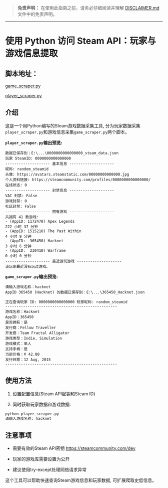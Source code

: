 > **免责声明：** 在使用此指南之前，请务必仔细阅读并理解 [DISCLAIMER.md](DISCLAIMER.md) 文件中的免责声明。

---

# 使用 Python 访问 Steam API：玩家与游戏信息提取

## 脚本地址：

[game_scraper.py](https://github.com/kay-a11y/Gazer/blob/main/SteamGaze/src/game_scraper.py)

[player_scraper.py](https://github.com/kay-a11y/Gazer/blob/main/SteamGaze/src/player_scraper.py)

## 介绍

这是一个用Python编写的Steam游戏数据采集工具, 分为玩家数据采集`player_scraper.py`和游戏信息采集`game_scraper.py`两个脚本。

**`player_scraper.py`输出预览:**

```text
数据已保存到：E:\...\0000000000000000_steam_data.json
玩家 SteamID: 0000000000000000
-------------------- 基本信息 --------------------
昵称: random_steamid
头像: https://avatars.steamstatic.com/00000000000000.jpg
个人资料链接: https://steamcommunity.com/profiles/0000000000000000/
在线状态: 0
-------------------- 封禁信息 --------------------
VAC 封禁: False
游戏封禁: 0
社区封禁: False
-------------------- 拥有游戏 --------------------
共拥有 41 款游戏:
- (AppID: 1172470) Apex Legends                                           222 小时 37 分钟
- (AppID: 1515210) The Past Within                                          4 小时 9 分钟
- (AppID:  365450) Hacknet                                                  3 小时 6 分钟
- (AppID:  230410) Warframe                                                 0 小时 0 分钟
-------------------- 最近游玩游戏 --------------------
该玩家最近没有玩过游戏。
```

**`game_scraper.py`输出预览:**

```text
请输入游戏名称：hacknet
AppID 365450 (Hacknet) 的数据已保存到：E:\...\365450_Hacknet.json

正在查询玩家 ID: 0000000000000000 玩家昵称: random_steamid
--------------------------------------------------
游戏名称：Hacknet
AppID：365450
是否拥有：是
发行商：Fellow Traveller
开发商：Team Fractal Alligator
游戏类型：Indie, Simulation
游戏模式：单人
支持手柄：是
当前价格：¥ 42.00
发行日期：12 Aug, 2015
--------------------------------------------------
```

## 使用方法

1. 设置配置信息(Steam API密钥和Steam ID)

2. 同时获取玩家数据和游戏数据:

```bash
python player_scraper.py
请输入游戏名称: hacknet
```

## 注意事项

- 需要有效的Steam API密钥
<https://steamcommunity.com/dev>

- 玩家的游戏库需要设置为公开

- 建议使用try-except处理网络请求异常

这个工具可以帮助快速查询Steam游戏信息和玩家数据, 可扩展爬取史低信息。
